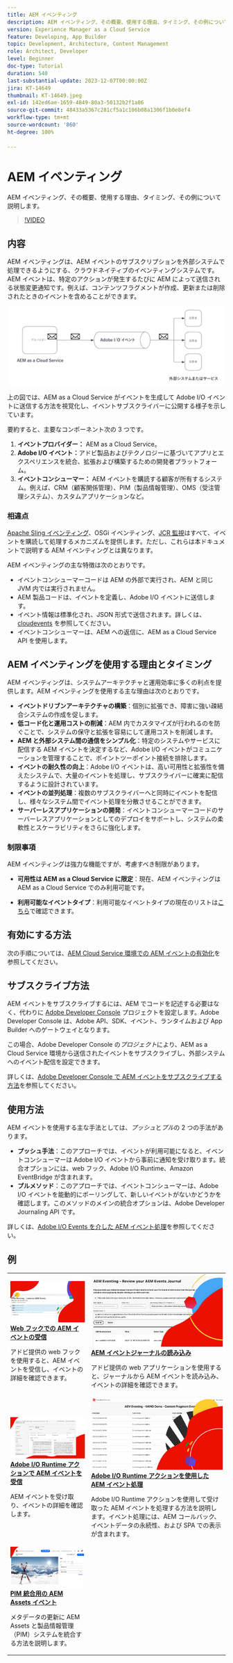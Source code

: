 ```yaml
---
title: AEM イベンティング
description: AEM イベンティング、その概要、使用する理由、タイミング、その例について説明します。
version: Experience Manager as a Cloud Service
feature: Developing, App Builder
topic: Development, Architecture, Content Management
role: Architect, Developer
level: Beginner
doc-type: Tutorial
duration: 540
last-substantial-update: 2023-12-07T00:00:00Z
jira: KT-14649
thumbnail: KT-14649.jpeg
exl-id: 142ed6ae-1659-4849-80a3-50132b2f1a86
source-git-commit: 48433a5367c281cf5a1c106b08a1306f1b0e8ef4
workflow-type: tm+mt
source-wordcount: '860'
ht-degree: 100%

---
```


# AEM イベンティング

AEM イベンティング、その概要、使用する理由、タイミング、その例について説明します。

>[!VIDEO](https://video.tv.adobe.com/v/3426686?quality=12&learn=on)

## 内容

AEM イベンティングは、AEM イベントのサブスクリプションを外部システムで処理できるようにする、クラウドネイティブのイベンティングシステムです。AEM イベントは、特定のアクションが発生するたびに AEM によって送信される状態変更通知です。例えば、コンテンツフラグメントが作成、更新または削除されたときのイベントを含めることができます。

![AEM イベンティング](./assets/aem-eventing.png)

上の図では、AEM as a Cloud Service がイベントを生成して Adobe I/O イベントに送信する方法を視覚化し、イベントサブスクライバーに公開する様子を示しています。

要約すると、主要なコンポーネント次の 3 つです。

1. **イベントプロバイダー：** AEM as a Cloud Service。
1. **Adobe I/O イベント：**&#x200B;アドビ製品およびテクノロジーに基づいてアプリとエクスペリエンスを統合、拡張および構築するための開発者プラットフォーム。
1. **イベントコンシューマー：** AEM イベントを購読する顧客が所有するシステム。例えば、CRM（顧客関係管理）、PIM（製品情報管理）、OMS（受注管理システム）、カスタムアプリケーションなど。

### 相違点

[Apache Sling イベンティング](https://sling.apache.org/documentation/bundles/apache-sling-eventing-and-job-handling.html)、OSGi イベンティング、[JCR 監視](https://jackrabbit.apache.org/oak/docs/features/observation.html)はすべて、イベントを購読して処理するメカニズムを提供します。ただし、これらは本ドキュメントで説明する AEM イベンティングとは異なります。

AEM イベンティングの主な特徴は次のとおりです。

- イベントコンシューマーコードは AEM の外部で実行され、AEM と同じ JVM 内では実行されません。
- AEM 製品コードは、イベントを定義し、Adobe I/O イベントに送信します。
- イベント情報は標準化され、JSON 形式で送信されます。詳しくは、[cloudevents](https://cloudevents.io/) を参照してください。
- イベントコンシューマーは、AEM への返信に、AEM as a Cloud Service API を使用します。


## AEM イベンティングを使用する理由とタイミング

AEM イベンティングは、システムアーキテクチャと運用効率に多くの利点を提供します。AEM イベンティングを使用する主な理由は次のとおりです。

- **イベントドリブンアーキテクチャの構築**：個別に拡張でき、障害に強い疎結合システムの作成を促します。
- **低コード化と運用コストの削減**：AEM 内でカスタマイズが行われるのを防ぐことで、システムの保守と拡張を容易にして運用コストを削減します。
- **AEM と外部システム間の通信をシンプル化**：特定のシステムやサービスに配信する AEM イベントを決定するなど、Adobe I/O イベントがコミュニケーションを管理することで、ポイントツーポイント接続を排除します。
- **イベントの耐久性の向上**：Adobe I/O イベントは、高い可用性と拡張性を備えたシステムで、大量のイベントを処理し、サブスクライバーに確実に配信するように設計されています。
- **イベントの並列処理**：複数のサブスクライバーへと同時にイベントを配信し、様々なシステム間でイベント処理を分散させることができます。
- **サーバーレスアプリケーションの開発**：イベントコンシューマーコードのサーバーレスアプリケーションとしてのデプロイをサポートし、システムの柔軟性とスケーラビリティをさらに強化します。

### 制限事項

AEM イベンティングは強力な機能ですが、考慮すべき制限があります。

- **可用性は AEM as a Cloud Service に限定**：現在、AEM イベンティングは AEM as a Cloud Service でのみ利用可能です。

- **利用可能なイベントタイプ**：利用可能なイベントタイプの現在のリストは[こちら](https://developer.adobe.com/experience-cloud/experience-manager-apis/guides/events/#available-event-types)で確認できます。

## 有効にする方法

次の手順については、[AEM Cloud Service 環境での AEM イベントの有効化](https://developer.adobe.com/experience-cloud/experience-manager-apis/guides/events/#enable-aem-events-on-your-aem-cloud-service-environment)を参照してください。

## サブスクライブ方法

AEM イベントをサブスクライブするには、AEM でコードを記述する必要はなく、代わりに [Adobe Developer Console](https://developer.adobe.com/) プロジェクトを設定します。Adobe Developer Console は、Adobe API、SDK、イベント、ランタイムおよび App Builder へのゲートウェイとなります。

この場合、Adobe Developer Console の&#x200B;_プロジェクト_&#x200B;により、AEM as a Cloud Service 環境から送信されたイベントをサブスクライブし、外部システムへのイベント配信を設定できます。

詳しくは、[Adobe Developer Console で AEM イベントをサブスクライブする方法](https://developer.adobe.com/experience-cloud/experience-manager-apis/guides/events/#how-to-subscribe-to-aem-events-in-the-adobe-developer-console)を参照してください。

## 使用方法

AEM イベントを使用する主な手法としては、_プッシュ_&#x200B;と&#x200B;_プル_&#x200B;の 2 つの手法があります。

- **プッシュ手法**：このアプローチでは、イベントが利用可能になると、イベントコンシューマーは Adobe I/O イベントから事前に通知を受け取ります。統合オプションには、web フック、Adobe I/O Runtime、Amazon EventBridge が含まれます。
- **プルメソッド**：このアプローチでは、イベントコンシューマーは、Adobe I/O イベントを能動的にポーリングして、新しいイベントがないかどうかを確認します。このメソッドのメインの統合オプションは、Adobe Developer Journaling API です。

詳しくは、[Adobe I/O Events を介した AEM イベント処理](https://developer.adobe.com/experience-cloud/experience-manager-apis/guides/events/#aem-events-processing-via-adobe-io)を参照してください。

## 例

<table>
  <tr>
    <td>
        <a  href="./examples/webhook.md"><img alt="Web フックでの AEM イベントの受信" src="./assets/examples/webhook/webhook-example.png"/></a>
        <div><strong><a href="./examples/webhook.md">Web フックでの AEM イベントの受信</a></strong></div>
        <p>
          アドビ提供の web フックを使用すると、AEM イベントを受信し、イベントの詳細を確認できます。
        </p>
      </td>
      <td>
        <a  href="./examples/journaling.md"><img alt="AEM イベントジャーナルの読み込み" src="./assets/examples/journaling/eventing-journal.png"/></a>
        <div><strong><a href="./examples/journaling.md">AEM イベントジャーナルの読み込み</a></strong></div>
        <p>
          アドビ提供の web アプリケーションを使用すると、ジャーナルから AEM イベントを読み込み、イベントの詳細を確認できます。
        </p>
      </td>
    </tr>
  <tr>
    <td>
        <a  href="./examples/runtime-action.md"><img alt="Adobe I/O Runtime アクションで AEM イベントを受信" src="./assets/examples/runtime-action/eventing-runtime.png"/></a>
        <div><strong><a href="./examples/runtime-action.md">Adobe I/O Runtime アクションで AEM イベントを受信</a></strong></div>
        <p>
          AEM イベントを受け取り、イベントの詳細を確認します。
        </p>
      </td>
      <td>
        <a  href="./examples/event-processing-using-runtime-action.md"><img alt="Adobe I/O Runtime アクションを使用した AEM イベント処理" src="./assets/examples/event-processing-using-runtime-action/event-processing.png"/></a>
        <div><strong><a href="./examples/event-processing-using-runtime-action.md">Adobe I/O Runtime アクションを使用した AEM イベント処理</a></strong></div>
        <p>
          Adobe I/O Runtime アクションを使用して受け取った AEM イベントを処理する方法を説明します。イベント処理には、AEM コールバック、イベントデータの永続性、および SPA での表示が含まれます。
        </p>
      </td>
  </tr>
  <tr>
    <td>
        <a  href="./examples/assets-pim-integration.md"><img alt="PIM 統合用の AEM Assets イベント" src="./assets/examples/assets-pim-integration/PIM-integration-tile.png"/></a>
        <div><strong><a href="./examples/assets-pim-integration.md">PIM 統合用の AEM Assets イベント</a></strong></div>
        <p>
          メタデータの更新に AEM Assets と製品情報管理（PIM）システムを統合する方法を説明します。
        </p>
      </td>
  </tr> 
</table>
